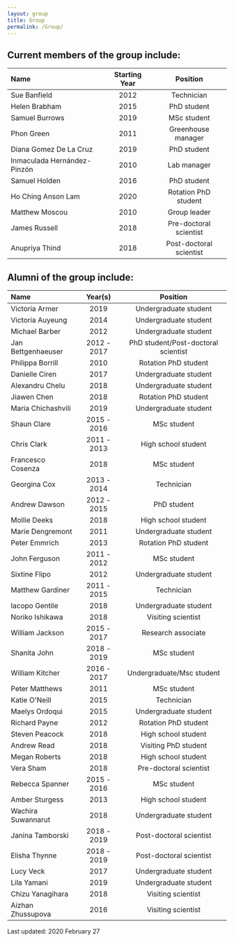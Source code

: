 ```yaml
---
layout: group
title: Group
permalink: /Group/
---
```


## Current members of the group include:

|Name                         | Starting Year |Position               |
|:----------------------------|:-------------:|:---------------------:|
|Sue Banfield                 | 2012          |Technician             |
|Helen Brabham                | 2015          |PhD student            |
|Samuel Burrows               | 2019          |MSc student            |
|Phon Green                   | 2011          |Greenhouse manager     |
|Diana Gomez De La Cruz       | 2019          |PhD student            |
|Inmaculada Hernández-Pinzón  | 2010          |Lab manager            |
|Samuel Holden                | 2016          |PhD student            |
|Ho Ching Anson Lam           | 2020          |Rotation PhD student   |
|Matthew Moscou               | 2010          |Group leader           |
|James Russell                | 2018          |Pre-doctoral scientist |
|Anupriya Thind               | 2018          |Post-doctoral scientist|

## Alumni of the group include:

|Name                         |  Year(s)  |Position                           |
|:----------------------------|:---------:|:---------------------------------:|
|Victoria Armer               |   2019    |Undergraduate student              |
|Victoria Auyeung             |   2014    |Undergraduate student              |
|Michael Barber               |   2012    |Undergraduate student              |
|Jan Bettgenhaeuser           |2012 - 2017|PhD student/Post-doctoral scientist|
|Philippa Borrill             |   2010    |Rotation PhD student               |
|Danielle Ciren               |   2017    |Undergraduate student              |
|Alexandru Chelu              |   2018    |Undergraduate student              |
|Jiawen Chen                  |   2018    |Rotation PhD student               |
|Maria Chichashvili           |   2019    |Undergraduate student              |
|Shaun Clare                  |2015 - 2016|MSc student                        |
|Chris Clark                  |2011 - 2013|High school student                |
|Francesco Cosenza            |   2018    |MSc student                        |
|Georgina Cox                 |2013 - 2014|Technician                         |
|Andrew Dawson                |2012 - 2015|PhD student                        |
|Mollie Deeks                 |   2018    |High school student                |
|Marie Dengremont             |   2011    |Undergraduate student              |
|Peter Emmrich                |   2013    |Rotation PhD student               |
|John Ferguson                |2011 - 2012|MSc student                        |
|Sixtine Flipo                |   2012    |Undergraduate student              |
|Matthew Gardiner             |2011 - 2015|Technician                         |
|Iacopo Gentile               |   2018    |Undergraduate student              |
|Noriko Ishikawa              |   2018    |Visiting scientist                 |
|William Jackson              |2015 - 2017|Research associate                 |
|Shanita John                 |2018 - 2019|MSc student                        |
|William Kitcher              |2016 - 2017|Undergraduate/Msc student          |
|Peter Matthews               |   2011    |MSc student                        |
|Katie O'Neill                |   2015    |Technician                         |
|Maelys Ordoqui               |   2015    |Undergraduate student              |
|Richard Payne                |   2012    |Rotation PhD student               |
|Steven Peacock               |   2018    |High school student                |
|Andrew Read                  |   2018    |Visiting PhD student               |
|Megan Roberts                |   2018    |High school student                |
|Vera Sham                    |   2018    |Pre-doctoral scientist             |
|Rebecca Spanner              |2015 - 2016|MSc student                        |
|Amber Sturgess               |   2013    |High school student                |
|Wachira Suwannarut           |   2018    |Undergraduate student              |
|Janina Tamborski             |2018 - 2019|Post-doctoral scientist            |
|Elisha Thynne                |2018 - 2019|Post-doctoral scientist            |
|Lucy Veck                    |   2017    |Undergraduate student              |
|Lila Yamani                  |   2019    |Undergraduate student              |
|Chizu Yanagihara             |   2018    |Visiting scientist                 |
|Aizhan Zhussupova            |   2016    |Visiting scientist                 |

Last updated: 2020 February 27
